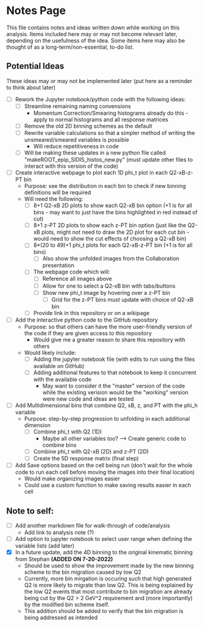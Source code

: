 # Notes Page
This file contains notes and ideas written down while working on this analysis. Items included here may or may not become relevant later, depending on the usefulness of the idea.
Some items here may also be thought of as a long-term/non-essential, to-do list.


## Potential Ideas
These ideas may or may not be implemented later (put here as a reminder to think about later)
- [ ] Rework the Jupyter notebook/python code with the following ideas:
    - [ ] Streamline remaining naming convensions
        * Momentum Correction/Smearing histograms already do this - apply to normal histograms and all response matrices
    - [ ] Remove the old 2D binning schemes as the default
    - [ ] Rewrite variable calculations so that a simpler method of writing the unsmeared/smeared variables is possible
        * Will reduce repetitiveness in code
    - [ ] Will be making these updates in a new python file called "makeROOT_epip_SIDIS_histos_new.py" (must update other files to interact with this version of the code)
- [ ] Create interactive webpage to plot each 1D phi_t plot in each Q2-xB-z-PT bin
    * Purpose: see the distribution in each bin to check if new binning definitions will be required
    * Will need the following:
        - [ ] 8+1 Q2-xB 2D plots to show each Q2-xB bin option (+1 is for all bins - may want to just have the bins highlighted in red instead of cut)
        - [ ] 8+1 z-PT 2D plots to show each z-PT bin option (just like the Q2-xB plots, might not need to draw the 2D plot for each cut bin - would need to show the cut effects of choosing a Q2-xB bin)
        - [ ] 8*(20 to 49)+1 phi_t plots for each Q2-xB-z-PT bin (+1 is for all bins)
            - [ ] Also show the unfolded images from the Collaboration presentation
        - [ ] The webpage code which will:
            - [ ] Reference all images above
            - [ ] Allow for one to select a Q2-xB bin with tabs/buttons
            - [ ] Show new phi_t image by hovering over a z-PT bin
                - [ ] Grid for the z-PT bins must update with choice of Q2-xB bin
        - [ ] Provide link in this repository or on a wikipage
- [ ] Add the interactive python code to the GitHub repository 
    * Purpose: so that others can have the more user-friendly version of the code if they are given access to this repository
        * Would give me a greater reason to share this repository with others
    * Would likely include:
        - [ ] Adding the jupyter notebook file (with edits to run using the files available on GitHub)
        - [ ] Adding additional features to that notebook to keep it concurrent with the available code
            * May want to consider it the "master" version of the code while the existing verision would be the "working" version were new code and ideas are tested
- [ ] Add Multidimensional bins that combine Q2, xB, z, and PT with the phi_h variable
    * Purpose: step-by-step progression to unfolding in each additional dimension
        - [ ] Combine phi_t with Q2 (1D)
            * Maybe all other variables too? --> Create generic code to combine bins
        - [ ] Combine phi_t with Q2-xB (2D) and z-PT (2D)
        - [ ] Create the 5D response matrix (final step)
- [ ] Add Save options based on the cell being run (don't wait for the whole code to run each cell before moving the images into their final location)
    * Would make organizing images easier
    * Could use a custom function to make saving results easier in each cell


## Note to self:
- [ ] Add another markdown file for walk-through of code/analysis
    * Add link to analysis note (?)
- [ ] Add option to jupyter notebook to select user range when defining the variable lists (add later)
- [x] In a future update, add the 4D binning to the original kinematic binning from Stephan **(ADDED ON 7-20-2022)**
    * Should be used to show the improvement made by the new binning scheme to the bin migration caused by low Q2
    * Currently, more bin mirgation is occuring such that high generated Q2 is more likely to migrate than low Q2. This is being explained by the low Q2 events that most contribute to bin migration are already being cut by the Q2 > 2 GeV^2 requirement and (more importantly) by the modified bin scheme itself.
    * This addition should be added to verify that the bin migration is being addressed as intended
    